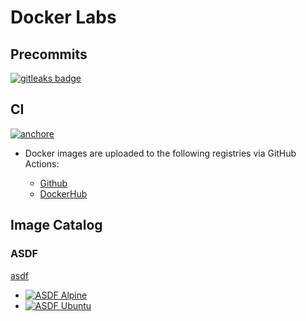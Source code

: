 # Docker Labs

## Precommits

[![gitleaks badge](https://img.shields.io/badge/protected%20by-gitleaks-blue)](https://github.com/zricethezav/gitleaks#pre-commit)

## CI

[![anchore](https://img.shields.io/badge/scan%20by-anchore-blue)](https://github.com/anchore/scan-action)

* Docker images are uploaded to the following registries via GitHub Actions:

  * [Github](https://github.com/carlosrodlop?tab=packages&repo_name=docker-labs)
  * [DockerHub](https://hub.docker.com/u/carlosrodlop)

## Image Catalog

### ASDF

[asdf](https://asdf-vm.com/)

- [![ASDF Alpine](https://github.com/carlosrodlop/docker-labs/actions/workflows/ci_asdf.alpine.ub.yaml/badge.svg)](https://github.com/carlosrodlop/carlosrodlop-src/actions/workflows/ci_asdf.alpine.ub.yaml)
- [![ASDF Ubuntu](https://github.com/carlosrodlop/docker-labs/actions/workflows/ci_asdf.ubuntu.ub.yaml/badge.svg)](https://github.com/carlosrodlop/carlosrodlop-src/actions/workflows/ci_asdf.ubuntu.ub.yaml)
